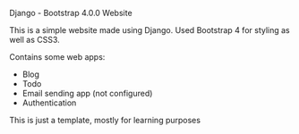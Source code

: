 Django - Bootstrap 4.0.0 Website

This is a simple website made using Django.
Used Bootstrap 4 for styling as well as CSS3.

Contains some web apps:
- Blog
- Todo
- Email sending app (not configured)
- Authentication 

This is just a template, mostly for learning purposes


